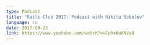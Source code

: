```yaml
---
type: Podcast
title: "Rails Club 2017: Podcast with Nikita Sobolev"
language: ru
date: 2017-09-21
link: https://www.youtube.com/watch?v=Ephx6uKNVa8
---
```

